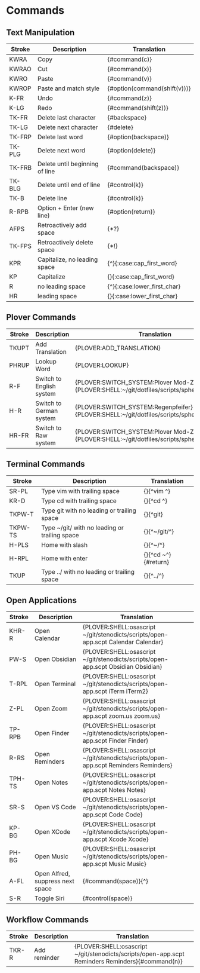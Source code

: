 # Commands

## Text Manipulation

| Stroke  | Description                  | Translation                   |
|---------|------------------------------|-------------------------------|
| KWRA    | Copy                         | {#command(c)}                 |
| KWRAO   | Cut                          | {#command(x)}                 |
| KWRO    | Paste                        | {#command(v)}                 |
| KWROP   | Paste and match style        | {#option(command(shift(v)))} |
| K-FR   | Undo                         | {#command(z)}                 |
| K-LG   | Redo                         | {#command(shift(z))}          |
| TK-FR    | Delete last character                   | {#backspace}                  |
| TK-LG    | Delete next character                       | {#delete}                     |
| TK-FRP | Delete last word              | {#option(backspace)}            |
| TK-PLG | Delete next word          | {#option(delete)}         |
| TK-FRB | Delete until beginning of line              | {#command(backspace)}            |
| TK-BLG | Delete until end of line          | {#control(k)}         |
| TK-B | Delete line          | {#control(k)}         |
| R-RPB   | Option + Enter (new line)    | {#option(return)}             |
| AFPS    | Retroactively add space      | {\*?}                         |
| TK-FPS  | Retroactively delete space   | {\*!}                         |
| KPR     | Capitalize, no leading space | {^}{:case:cap_first_word}     |
| KP      | Capitalize                   | {}{:case:cap_first_word}      |
| R       | no leading space             | {^}{:case:lower_first_char}   |
| HR      | leading space                | {}{:case:lower_first_char}      |


## Plover Commands

| Stroke | Description                  | Translation                                                                                |
|--------|------------------------------|--------------------------------------------------------------------------------------------|
| TKUPT  | Add Translation              | {PLOVER:ADD_TRANSLATION}                                                                   |
| PHRUP  | Lookup Word                  | {PLOVER:LOOKUP}                                                                            |
| R-F    | Switch to English system     | {PLOVER:SWITCH_SYSTEM:Plover Mod-Z}{PLOVER:SHELL:~/git/dotfiles/scripts/sphero/english.sh} |
| H-R    | Switch to German system      | {PLOVER:SWITCH_SYSTEM:Regenpfeifer}{PLOVER:SHELL:~/git/dotfiles/scripts/sphero/german.sh}  |
| HR-FR  | Switch to Raw system         | {PLOVER:SWITCH_SYSTEM:Plover Mod-Z Raw}{PLOVER:SHELL:~/git/dotfiles/scripts/sphero/raw.sh} |

## Terminal Commands

| Stroke       | Description                                   | Translation               |
|--------------|-----------------------------------------------|---------------------------|
| SR-PL        | Type vim with trailing space                  | {}{^vim ^}                |
| KR-D         | Type cd with trailing space                   | {}{^cd ^}                 |
| TKPW-T       | Type git with no leading or trailing space    | {}{^git}                  |
| TKPW-TS      | Type ~/git/ with no leading or trailing space | {}{^~/git/^}              |
| H-PLS        | Home with slash                               | {}{^~/^}                  |
| H-RPL        | Home with enter                               | {}{^cd ~^}{#return}       |
| TKUP         | Type ../ with no leading or trailing space    | {}{^../^}                 |


## Open Applications

| Stroke | Description                      | Translation                                                                           |
|--------|----------------------------------|---------------------------------------------------------------------------------------|
| KHR-R  | Open Calendar                    | {PLOVER:SHELL:osascript ~/git/stenodicts/scripts/open-app.scpt Calendar Calendar}     |
| PW-S   | Open Obsidian                    | {PLOVER:SHELL:osascript ~/git/stenodicts/scripts/open-app.scpt Obsidian Obsidian}     |
| T-RPL  | Open Terminal                    | {PLOVER:SHELL:osascript ~/git/stenodicts/scripts/open-app.scpt iTerm iTerm2}          |
| Z-PL   | Open Zoom                        | {PLOVER:SHELL:osascript ~/git/stenodicts/scripts/open-app.scpt zoom.us zoom.us}       |
| TP-RPB | Open Finder                      | {PLOVER:SHELL:osascript ~/git/stenodicts/scripts/open-app.scpt Finder Finder}         |
| R-RS   | Open Reminders                   | {PLOVER:SHELL:osascript ~/git/stenodicts/scripts/open-app.scpt Reminders Reminders}   |
| TPH-TS | Open Notes                       | {PLOVER:SHELL:osascript ~/git/stenodicts/scripts/open-app.scpt Notes Notes}           |
| SR-S   | Open VS Code                     | {PLOVER:SHELL:osascript ~/git/stenodicts/scripts/open-app.scpt Code Code}             |
| KP-BG  | Open XCode                       | {PLOVER:SHELL:osascript ~/git/stenodicts/scripts/open-app.scpt Xcode Xcode}           |
| PH-BG  | Open Music                       | {PLOVER:SHELL:osascript ~/git/stenodicts/scripts/open-app.scpt Music Music}           |
| A-FL   | Open Alfred, suppress next space | {#command(space)}{^}                                                                  |
| S-R    | Toggle Siri                      | {#control(space)}                                                                     |


## Workflow Commands

| Stroke | Description  | Translation                                                                                      |
|--------|--------------|--------------------------------------------------------------------------------------------------|
| TKR-R  | Add reminder | {PLOVER:SHELL:osascript ~/git/stenodicts/scripts/open-app.scpt Reminders Reminders}{#command(n)} |
